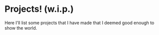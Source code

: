 # Projects! (w.i.p.)

Here I'll list some projects that I have made that I deemed good enough to show the world.
